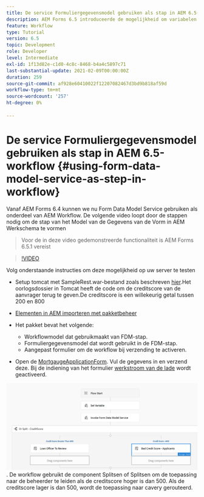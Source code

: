 ```yaml
---
title: De service Formuliergegevensmodel gebruiken als stap in AEM 6.5-workflow
description: AEM Forms 6.5 introduceerde de mogelijkheid om variabelen te maken in de AEM Workflow. Met deze nieuwe mogelijkheid die de "Invoke Form Data Model Service" in AEM workflow gebruikt, is heel eenvoudig geworden. De volgende video zal u door de stappen lopen betrokken bij het gebruiken van de Invoke Dienst van het Model van Gegevens van de Vorm in AEM Werkstroom.
feature: Workflow
type: Tutorial
version: 6.5
topic: Development
role: Developer
level: Intermediate
exl-id: 1f13d82e-c1d0-4c8c-8468-b4a4c5897c71
last-substantial-update: 2021-02-09T00:00:00Z
duration: 259
source-git-commit: af928e60410022f12207082467d3bd9b818af59d
workflow-type: tm+mt
source-wordcount: '257'
ht-degree: 0%

---
```


# De service Formuliergegevensmodel gebruiken als stap in AEM 6.5-workflow {#using-form-data-model-service-as-step-in-workflow}

Vanaf AEM Forms 6.4 kunnen we nu Form Data Model Service gebruiken als onderdeel van AEM Workflow. De volgende video loopt door de stappen nodig om de stap van het Model van de Gegevens van de Vorm in AEM Werkschema te vormen

>Voor de in deze video gedemonstreerde functionaliteit is AEM Forms 6.5.1 vereist


>[!VIDEO](https://video.tv.adobe.com/v/28145?quality=12&learn=on)

Volg onderstaande instructies om deze mogelijkheid op uw server te testen

* Setup tomcat met SampleRest.war-bestand zoals beschreven [hier](https://helpx.adobe.com/experience-manager/kt/forms/using/preparing-datasource-for-form-data-model-tutorial-use.html).Het oorlogsdossier in Tomcat heeft de code om de creditscore van de aanvrager terug te geven.De creditscore is een willekeurig getal tussen 200 en 800

* [Elementen in AEM importeren met pakketbeheer](assets/aem65-loanapplication.zip)
* Het pakket bevat het volgende:

   * Workflowmodel dat gebruikmaakt van FDM-stap.
   * Formuliergegevensmodel dat wordt gebruikt in de FDM-stap.
   * Aangepast formulier om de workflow bij verzending te activeren.
* Open de [MortgaugeApplicationForm](http://localhost:4502/content/dam/formsanddocuments/loanapplication/jcr:content?wcmmode=disabled). Vul de gegevens in en verzend deze. Bij de indiening van het formulier [werkstroom van de lade](http://http://localhost:4502/editor.html/conf/global/settings/workflow/models/LoanApplication2.html) wordt geactiveerd.

![ werkstroom ](assets/invokefdm651.PNG).
De workflow gebruikt de component Splitsen of Splitsen om de toepassing naar de beheerder te leiden als de creditscore hoger is dan 500. Als de creditscore lager is dan 500, wordt de toepassing naar cavery gerouteerd.
